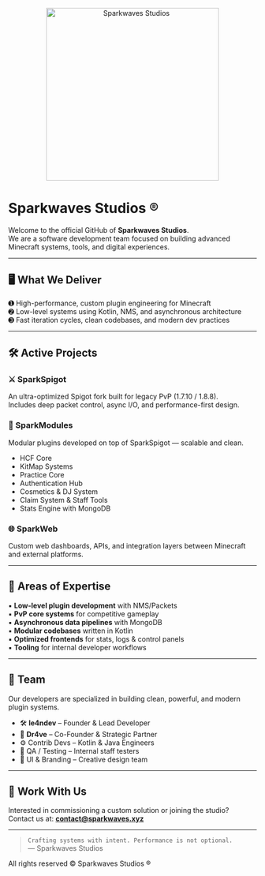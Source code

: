 <p align="center">
  <img src="https://i.imgur.com/b9WK1kP.png" alt="Sparkwaves Studios" width="350"/>
</p>

# Sparkwaves Studios ®

Welcome to the official GitHub of **Sparkwaves Studios**.  
We are a software development team focused on building advanced Minecraft systems, tools, and digital experiences.

---

## 🖥️ What We Deliver

➊ High-performance, custom plugin engineering for Minecraft  
➋ Low-level systems using Kotlin, NMS, and asynchronous architecture  
➌ Fast iteration cycles, clean codebases, and modern dev practices

---

## 🛠️ Active Projects

### ⚔️ SparkSpigot  
An ultra-optimized Spigot fork built for legacy PvP (1.7.10 / 1.8.8).  
Includes deep packet control, async I/O, and performance-first design.

### 🧩 SparkModules  
Modular plugins developed on top of SparkSpigot — scalable and clean.  
- HCF Core  
- KitMap Systems  
- Practice Core  
- Authentication Hub  
- Cosmetics & DJ System  
- Claim System & Staff Tools  
- Stats Engine with MongoDB

### 🌐 SparkWeb  
Custom web dashboards, APIs, and integration layers between Minecraft and external platforms.

---

## 🧪 Areas of Expertise

▪︎ **Low-level plugin development** with NMS/Packets  
▪︎ **PvP core systems** for competitive gameplay  
▪︎ **Asynchronous data pipelines** with MongoDB  
▪︎ **Modular codebases** written in Kotlin  
▪︎ **Optimized frontends** for stats, logs & control panels  
▪︎ **Tooling** for internal developer workflows

---

## 👥 Team

Our developers are specialized in building clean, powerful, and modern plugin systems.

- 🛠️ **le4ndev** – Founder & Lead Developer  
- 🧩 **Dr4ve** – Co-Founder & Strategic Partner  
- ⚙️ Contrib Devs – Kotlin & Java Engineers  
- 🧪 QA / Testing – Internal staff testers  
- 🎨 UI & Branding – Creative design team

---

## 💼 Work With Us

Interested in commissioning a custom solution or joining the studio?  
Contact us at: **contact@sparkwaves.xyz**

---

> `Crafting systems with intent. Performance is not optional.`  
> — Sparkwaves Studios

All rights reserved © Sparkwaves Studios ®
